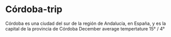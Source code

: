 # Córdoba-trip
Córdoba es una ciudad del sur de la región de Andalucía, en España, y es la capital de la provincia de Córdoba
December average tempertature 15° / 4°
